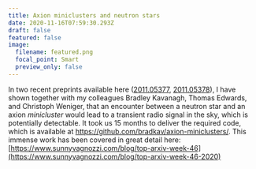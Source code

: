 ```yaml
---
title: Axion miniclusters and neutron stars
date: 2020-11-16T07:59:30.293Z
draft: false
featured: false
image:
  filename: featured.png
  focal_point: Smart
  preview_only: false
---
```

In two recent preprints available here ([2011.05377](https://arxiv.org/abs/2011.05377), [2011.05378](https://arxiv.org/abs/2011.05378)), I have shown together with my colleagues Bradley Kavanagh, Thomas Edwards, and Christoph Weniger, that an encounter between a neutron star and an axion *minicluster* would lead to a transient radio signal in the sky, which is potentially detectable. It took us 15 months to deliver the required code, which is available at <https://github.com/bradkav/axion-miniclusters/>. This immense work has been covered in great detail here: [https://www.sunnyvagnozzi.com/blog/top-arxiv-week-46](https://www.sunnyvagnozzi.com/blog/top-arxiv-week-46-2020)